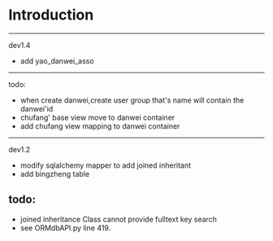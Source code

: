 Introduction
============
-------
dev1.4 
* add yao_danwei_asso

------
todo:
* when create danwei,create user group that's name will contain the danwei'id
* chufang' base view move to danwei container
* add chufang view mapping to danwei container

--------
dev1.2 
* modify sqlalchemy mapper to add joined inheritant
* add bingzheng table

todo:
------
* joined inheritance Class cannot provide fulltext key search
* see ORMdbAPI.py line 419.


